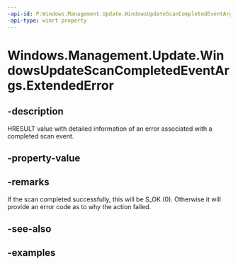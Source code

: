 ```yaml
---
-api-id: P:Windows.Management.Update.WindowsUpdateScanCompletedEventArgs.ExtendedError
-api-type: winrt property
---
```


# Windows.Management.Update.WindowsUpdateScanCompletedEventArgs.ExtendedError

<!--
public System.Exception ExtendedError { get; }
-->


## -description
HRESULT value with detailed information of an error associated with a completed scan event.

## -property-value

## -remarks
If the scan completed successfully, this will be S_OK (0). Otherwise it will provide an error code as to why the action failed.

## -see-also

## -examples


